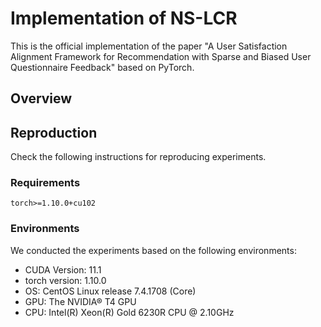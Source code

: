 # Implementation of NS-LCR
This is the official implementation of the paper "A User Satisfaction Alignment Framework for Recommendation with Sparse and Biased User Questionnaire Feedback" based on PyTorch.

## Overview




## Reproduction
Check the following instructions for reproducing experiments.



### Requirements
```
torch>=1.10.0+cu102
```

### Environments
We conducted the experiments based on the following environments:
* CUDA Version: 11.1
* torch version: 1.10.0
* OS: CentOS Linux release 7.4.1708 (Core)
* GPU: The NVIDIA® T4 GPU
* CPU: Intel(R) Xeon(R) Gold 6230R CPU @ 2.10GHz